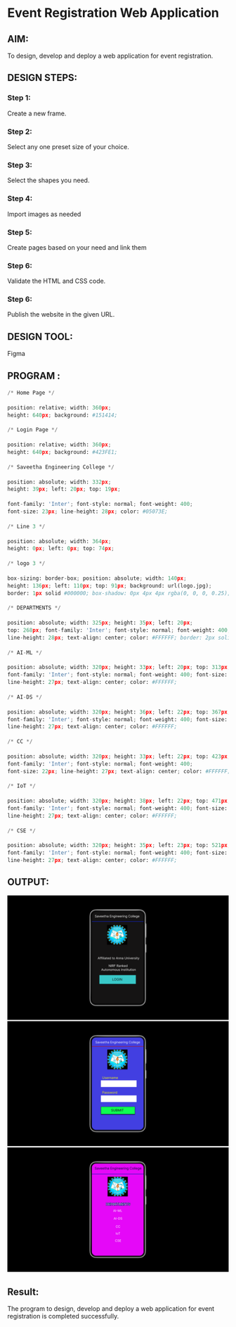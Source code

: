 # Event Registration Web Application

## AIM:
To design, develop and deploy a web application for event registration.

## DESIGN STEPS:

### Step 1:
Create a new frame.

### Step 2:
Select any one preset size of your choice.

### Step 3:
Select the shapes you need.

### Step 4:
Import images as needed

### Step 5:
Create pages based on your need and link them

### Step 6:

Validate the HTML and CSS code.

### Step 6:

Publish the website in the given URL.

## DESIGN TOOL:
Figma

## PROGRAM :
```python
/* Home Page */

position: relative; width: 360px;
height: 640px; background: #151414;

/* Login Page */

position: relative; width: 360px;
height: 640px; background: #423FE1;

/* Saveetha Engineering College */

position: absolute; width: 332px;
height: 39px; left: 20px; top: 19px;

font-family: 'Inter'; font-style: normal; font-weight: 400;
font-size: 23px; line-height: 28px; color: #05073E;

/* Line 3 */

position: absolute; width: 364px;
height: 0px; left: 0px; top: 74px;

/* logo 3 */

box-sizing: border-box; position: absolute; width: 140px;
height: 136px; left: 110px; top: 91px; background: url(logo.jpg);
border: 1px solid #000000; box-shadow: 0px 4px 4px rgba(0, 0, 0, 0.25);

/* DEPARTMENTS */

position: absolute; width: 325px; height: 35px; left: 20px;
top: 268px; font-family: 'Inter'; font-style: normal; font-weight: 400; font-size: 23px;
line-height: 28px; text-align: center; color: #FFFFFF; border: 2px solid #0A0E6E;

/* AI-ML */

position: absolute; width: 320px; height: 33px; left: 20px; top: 313px;
font-family: 'Inter'; font-style: normal; font-weight: 400; font-size: 22px;
line-height: 27px; text-align: center; color: #FFFFFF;

/* AI-DS */

position: absolute; width: 320px; height: 36px; left: 22px; top: 367px;
font-family: 'Inter'; font-style: normal; font-weight: 400; font-size: 22px;
line-height: 27px; text-align: center; color: #FFFFFF;

/* CC */

position: absolute; width: 320px; height: 33px; left: 22px; top: 423px;
font-family: 'Inter'; font-style: normal; font-weight: 400;
font-size: 22px; line-height: 27px; text-align: center; color: #FFFFFF;

/* IoT */

position: absolute; width: 320px; height: 38px; left: 22px; top: 471px;
font-family: 'Inter'; font-style: normal; font-weight: 400; font-size: 22px;
line-height: 27px; text-align: center; color: #FFFFFF;

/* CSE */

position: absolute; width: 320px; height: 35px; left: 23px; top: 521px;
font-family: 'Inter'; font-style: normal; font-weight: 400; font-size: 22px;
line-height: 27px; text-align: center; color: #FFFFFF;
```

## OUTPUT:
![output](es.png)
![output](eee.png)
![output](eeee.png)

## Result:
The program to design, develop and deploy a web application for event registration is completed successfully.
